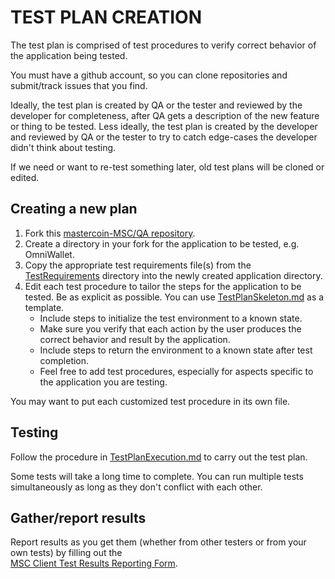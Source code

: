 TEST PLAN CREATION
==
The test plan is comprised of test procedures to verify correct behavior of the application being tested.

You must have a github account, so you can clone repositories and submit/track issues that you find.

Ideally, the test plan is created by QA or the tester and reviewed by the developer
for completeness, after QA gets a description of the new feature or
thing to be tested. Less ideally, the test plan is created by the
developer and reviewed by QA or the tester to try to catch edge-cases the developer didn't think about testing. 

If we need or want to re-test something later, old test plans will be cloned or edited.

Creating a new plan
--

1. Fork this [mastercoin-MSC/QA repository](https://github.com/mastercoin-MSC/QA).
1. Create a directory in your fork for the application to be tested, e.g. OmniWallet.
1. Copy the appropriate test requirements file(s) from the [TestRequirements](TestRequirements) directory into the newly created application directory.
1. Edit each test procedure to tailor the steps for the application to be tested. Be as explicit as possible. You can use [TestPlanSkeleton.md](TestPlanSkeleton.md) as a template.
    * Include steps to initialize the test environment to a known state.
    * Make sure you verify that each action by the user produces the correct behavior and result by the application.
    * Include steps to return the environment to a known state after test completion. 
    * Feel free to add test procedures, especially for aspects specific to the application you are testing.

You may want to put each customized test procedure in its own file.

Testing
--
Follow the procedure in [TestPlanExecution.md](TestPlanExecution.md) to carry out the test plan.

Some tests will take a long time to complete. You can run multiple tests simultaneously as long as they don't conflict with each other.

Gather/report results
--

Report results as you get them (whether from other testers or from your own tests) by filling out the  
[MSC Client Test Results Reporting Form](https://docs.google.com/forms/d/1KZw-JYjt9njBXw4GJU2IXIGKP38oytdlCXZcTnw40Xc/viewform).
